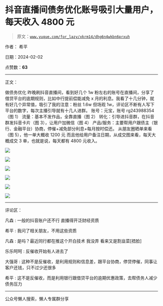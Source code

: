 # 抖音直播间债务优化账号吸引大量用户，每天收入 4800 元

> 原文：[`www.yuque.com/for_lazy/xkrm14/dhg6n4wkbn6prxuh`](https://www.yuque.com/for_lazy/xkrm14/dhg6n4wkbn6prxuh)

作者： 希平

日期：2024-02-02

点赞数：**63**

* * *

正文：

做债务优化
昨晚刷抖音直播间，看到好几个 1w 粉左右的账号在直播间，分享了借贷平台的逾期规则，比如中行提前偿能减免 x 月的利息。我看了十几分钟，就有好几个异常值，吸引了我的注意：粉丝 1.6w 但场观 1w，评论区不断有人写下平台的数字，每次主播引导就有十几人进群。
账号：元宝，账号 rg243988354（图 1） 流量：基本不发作品，全靠直播（图 2） 转化：引导进抖音群，在抖音群发抖音卡片（图 3），让用户加微信（图 4）
产品/服务：主要帮用户跟债主（银行、金融平台）协商，停催+减免部分利息+每月按时偿还。 从朋友圈晒单来看（图 5），他一单大概收 1200 元
而且他给用户备注日期，从成交图来看，每天大概成交 3 单，也就是说，每天都有 4800 元收入。

![](img/9db81302b5bbfe2cd68e1ffbfb22e70e.png)

![](img/8d62d3bf5b7b3b73aadabd997041fd93.png)

![](img/361b5edd6b44ca30d9e23a63922e98e8.png)

![](img/e96b17c7048e65d46629fda0e93e73f2.png)

![](img/fd957609161274431b4a84b8f905993d.png)

![](img/fd658d97a4b5c4058b7935e8fbdf6f75.png)

* * *

评论区：

凡森 : 一般的抖音账户还不行 直播得开泛财经资质

希平 : 我问了相关朋友，不用这些资质

凡森 : 是吗？最近同行都在推这个开白技术 我没弄 看来又是割韭菜[捂脸]

乐乐呵呵 : 反催收开始有人进去了

大强哥 : 这种不是反催收，是利用规则和信息差，跟平台协商，停贷停催，同事让客户还钱，只不过少还很多

希平 : 这不是反催收，而是利用银行跟借贷平台的逾期优惠政策，去帮债务人减少债务压力

* * *

公众号懒人搜索，懒人专属群分享